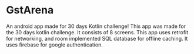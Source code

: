 # GstArena
An android app made for 30 days Kotlin challenge!
This app was made for the 30 days kotlin challenge. 
It consists of 8 screens.
This app uses retrofit for networking, and room implemented SQL database for offline caching.
It uses firebase for google authentication.
